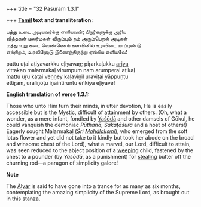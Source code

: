 +++
title = "32 Pasuram 1.3.1"

+++
**[Tamil](/definition/tamil#history "show Tamil definitions") text and transliteration:**

பத்து உடை அடியவர்க்கு எளியவன்; பிறர்களுக்கு அரிய  
வித்தகன் மலர்மகள் விரும்பும் நம் அரும்பெறல் அடிகள்  
மத்து உறு கடை வெண்ணெய் களவினில் உரவிடை யாப்புண்டு  
எத்திறம், உரலினோடு இணைந்திருந்து ஏங்கிய எளியவே!

pattu uṭai aṭiyavarkku eḷiyavaṉ; piṟarkaḷukku [ariya](/definition/ariya#history "show ariya definitions")  
vittakaṉ malarmakaḷ virumpum nam arumpeṟal aṭikaḷ  
[mattu](/definition/mattu#history "show mattu definitions") uṟu kaṭai veṇṇey kaḷaviṉil uraviṭai yāppuṇṭu  
ettiṟam, uraliṉōṭu iṇaintiruntu ēṅkiya eḷiyavē!

**English translation of verse 1.3.1:**

Those who unto Him turn their minds, in utter devotion, He is easily accessible but is the Mystic, difficult of attainment by others. (Oh, what a wonder, as a mere infant, fondled by [Yaśōdā](/definition/yashoda#vaishnavism "show Yaśōdā definitions") and other damsels of Gōkul, he could vanquish the demoniac *Pūthanā*, *Śakaṭāśura* and a host of others!) Eagerly sought Malarmakaḷ (*Śrī [Mahālakṣmī](/definition/mahalakshmi#vaishnavism "show Mahālakṣmī definitions")*), who emerged from the soft lotus flower and yet did not take to it kindly but took her abode on the broad and winsome chest of the Lord), what a marvel, our Lord, difficult to attain, was seen reduced to the abject position of a [weeping](/definition/weeping#history "show weeping definitions") child, fastened by the chest to a pounder (by *Yaśōdā*, as a punishment) for [stealing](/definition/stealing#history "show stealing definitions") butter off the churning rod—a paragon of simplicity galore!

**Note**

The [Āḻvār](/definition/aḻvar#vaishnavism "show Āḻvār definitions") is said to have gone into a trance for as many as six months, contemplating the amazing simplicity of the Supreme Lord, as brought out in this stanza.


